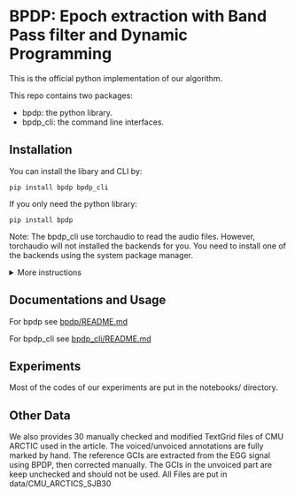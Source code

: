# BPDP: Epoch extraction with Band Pass filter and Dynamic Programming

This is the official python implementation of our algorithm. 

This repo contains two packages:
- bpdp: the python library.
- bpdp_cli: the command line interfaces.

## Installation
You can install the libary and CLI by:
```
pip install bpdp bpdp_cli
```

If you only need the python library:
```
pip install bpdp
```


Note: The bpdp_cli use torchaudio to read the audio files. However, torchaudio will not installed the backends for you. 
You need to install one of the backends using the system package manager. 
<details>
<summary>More instructions</summary>

- FFmpeg
```bash
# on ubuntu/debian
sudo apt install ffmpeg
# on mac using MacPort
sudo port install ffmpeg
```
- SoX
```bash
# on ubuntu/debian
sudo apt install libsox-dev
# on mac using MacPort
sudo port install sox 
```
- SoundFile
```bash
# using pip
pip install soundfile
```
You may also need to append the library directory to LD_LIBRARY_PATH for linux or DYLD_FALLBACK_LIBRARY_PATH for MacOS if the backends are installed to non-standard path.
</details>




## Documentations and Usage
For bpdp see [bpdp/README.md](bpdp/README.md)

For bpdp_cli see [bpdp_cli/README.md](bpdp_cli/README.md)


## Experiments
Most of the codes of our experiments are put in the notebooks/ directory. 

## Other Data
We also provides 30 manually checked and modified TextGrid files of CMU ARCTIC used in the article.
The voiced/unvoiced annotations are fully marked by hand. The reference GCIs are extracted from the EGG signal using BPDP, then corrected manually. 
The GCIs in the unvoiced part are keep unchecked and should not be used.
All Files are put in data/CMU_ARCTICS_SJB30


